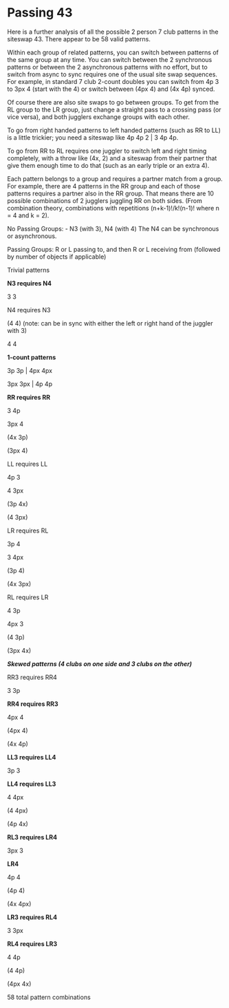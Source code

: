 #  Passing 43

Here is a further analysis of all the possible 2 person 7 club patterns in the siteswap 43. There appear to be 58 valid patterns.

Within each group of related patterns, you can switch between patterns of the same group at any time. You can switch between the 2 synchronous patterns or between the 2 asynchronous patterns with no effort, but to switch from async to sync requires one of the usual site swap sequences. For example, in standard 7 club 2-count doubles you can switch from 4p 3 to 3px 4 (start with the 4) or switch between (4px 4) and (4x 4p) synced.

Of course there are also site swaps to go between groups. To get from the RL group to the LR group, just change a straight pass to a crossing pass (or vice versa), and both jugglers exchange groups with each other.

To go from right handed patterns to left handed patterns (such as RR to LL) is a little trickier; you need a siteswap like 4p 4p 2 | 3 4p 4p.

To go from RR to RL requires one juggler to switch left and right timing completely, with a throw like (4x, 2) and a siteswap from their partner that give them enough time to do that (such as an early triple or an extra 4).

Each pattern belongs to a group and requires a partner match from a group. For example, there are 4 patterns in the RR group and each of those patterns requires a partner also in the RR group. That means there are 10 possible combinations of 2 jugglers juggling RR on both sides. (From combination theory, combinations with repetitions (n+k-1)!/k!(n-1)! where n = 4 and k = 2).

No Passing Groups: - N3 (with 3), N4 (with 4) The N4 can be synchronous or asynchronous.

Passing Groups: R or L passing to, and then R or L receiving from (followed by number of objects if applicable)

Trivial patterns

**N3 requires N4**

3 3

N4 requires N3

(4 4) (note: can be in sync with either the left or right hand of the juggler with 3)

4 4

**1-count patterns**

3p 3p | 4px 4px

3px 3px | 4p 4p

**RR requires RR**

3 4p

3px 4

(4x 3p)

(3px 4)

LL requires LL

4p 3

4 3px

(3p 4x)

(4 3px)

LR requires RL

3p 4

3 4px

(3p 4)

(4x 3px)

RL requires LR

4 3p

4px 3

(4 3p)

(3px 4x)

***Skewed patterns (4 clubs on one side and 3 clubs on the other)***

RR3 requires RR4

3 3p

**RR4 requires RR3**

4px 4

(4px 4)

(4x 4p)

**LL3 requires LL4**

3p 3

**LL4 requires LL3**

4 4px

(4 4px)

(4p 4x)

**RL3 requires LR4**

3px 3

**LR4**

4p 4

(4p 4)

(4x 4px)

**LR3 requires RL4**

3 3px

**RL4 requires LR3**

4 4p

(4 4p)

(4px 4x)

58 total pattern combinations

